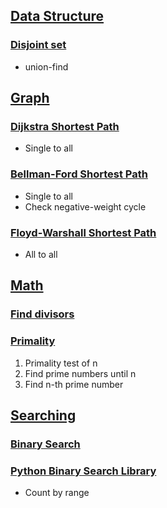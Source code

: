 ## [Data Structure](https://github.com/nabepa/coding-test/tree/master/DataStructure)
### [Disjoint set](https://github.com/nabepa/coding-test/blob/master/DataStructure/disjoint_set.py)
- union-find

## [Graph](https://github.com/nabepa/coding-test/tree/master/Graph)
### [Dijkstra Shortest Path](https://github.com/nabepa/coding-test/blob/master/Graph/dijkstra.py)
- Single to all
### [Bellman-Ford Shortest Path](https://github.com/nabepa/coding-test/blob/master/Graph/bellman_ford.py)
- Single to all
- Check negative-weight cycle
### [Floyd-Warshall Shortest Path](https://github.com/nabepa/coding-test/blob/master/Graph/floyd_warshall.py)
- All to all

## [Math](https://github.com/nabepa/coding-test/tree/master/Math)
### [Find divisors](https://github.com/nabepa/coding-test/blob/master/Math/divisors.py)
### [Primality](https://github.com/nabepa/coding-test/blob/master/Math/primality.py)
1. Primality test of n
2. Find prime numbers until n
3. Find n-th prime number

## [Searching](https://github.com/nabepa/coding-test/tree/master/Searching)
### [Binary Search](https://github.com/nabepa/coding-test/blob/master/Searching/binary_search.py)
### [Python Binary Search Library](https://github.com/nabepa/coding-test/blob/master/Searching/bisect_library.py)
- Count by range